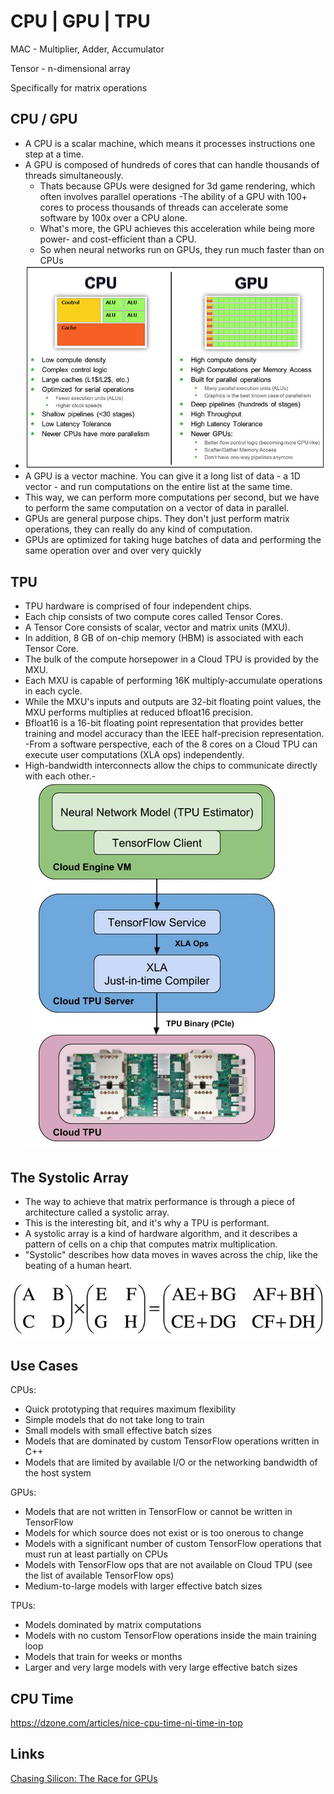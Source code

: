 # CPU | GPU | TPU

MAC - Multiplier, Adder, Accumulator

Tensor - n-dimensional array

Specifically for matrix operations

## CPU / GPU

- A CPU is a scalar machine, which means it processes instructions one step at a time.
- A GPU is composed of hundreds of cores that can handle thousands of threads simultaneously.
    - Thats because GPUs were designed for 3d game rendering, which often involves parallel operations -The ability of a GPU with 100+ cores to process thousands of threads can accelerate some software by 100x over a CPU alone.
    - What's more, the GPU achieves this acceleration while being more power- and cost-efficient than a CPU.
    - So when neural networks run on GPUs, they run much faster than on CPUs
- ![image](../../media/CPU-GPU-TPU-image1.jpg)
- A GPU is a vector machine. You can give it a long list of data - a 1D vector - and run computations on the entire list at the same time.
- This way, we can perform more computations per second, but we have to perform the same computation on a vector of data in parallel.
- GPUs are general purpose chips. They don't just perform matrix operations, they can really do any kind of computation.
- GPUs are optimized for taking huge batches of data and performing the same operation over and over very quickly

## TPU

- TPU hardware is comprised of four independent chips.
- Each chip consists of two compute cores called Tensor Cores.
- A Tensor Core consists of scalar, vector and matrix units (MXU).
- In addition, 8 GB of on-chip memory (HBM) is associated with each Tensor Core.
- The bulk of the compute horsepower in a Cloud TPU is provided by the MXU.
- Each MXU is capable of performing 16K multiply-accumulate operations in each cycle.
- While the MXU's inputs and outputs are 32-bit floating point values, the MXU performs multiplies at reduced bfloat16 precision.
- Bfloat16 is a 16-bit floating point representation that provides better training and model accuracy than the IEEE half-precision representation. -From a software perspective, each of the 8 cores on a Cloud TPU can execute user computations (XLA ops) independently.
- High-bandwidth interconnects allow the chips to communicate directly with each other.- ![image](../../media/CPU-GPU-TPU-image2.jpg)

## The Systolic Array

- The way to achieve that matrix performance is through a piece of architecture called a systolic array.
- This is the interesting bit, and it's why a TPU is performant.
- A systolic array is a kind of hardware algorithm, and it describes a pattern of cells on a chip that computes matrix multiplication.
- "Systolic" describes how data moves in waves across the chip, like the beating of a human heart.

![image](../../media/CPU-GPU-TPU-image3.jpg)

## Use Cases

CPUs:

- Quick prototyping that requires maximum flexibility
- Simple models that do not take long to train
- Small models with small effective batch sizes
- Models that are dominated by custom TensorFlow operations written in C++
- Models that are limited by available I/O or the networking bandwidth of the host system

GPUs:

- Models that are not written in TensorFlow or cannot be written in TensorFlow
- Models for which source does not exist or is too onerous to change
- Models with a significant number of custom TensorFlow operations that must run at least partially on CPUs
- Models with TensorFlow ops that are not available on Cloud TPU (see the list of available TensorFlow ops)
- Medium-to-large models with larger effective batch sizes

TPUs:

- Models dominated by matrix computations
- Models with no custom TensorFlow operations inside the main training loop
- Models that train for weeks or months
- Larger and very large models with very large effective batch sizes

## CPU Time

https://dzone.com/articles/nice-cpu-time-ni-time-in-top

## Links

[Chasing Silicon: The Race for GPUs](https://www.youtube.com/watch?v=IPre5287P3I)
